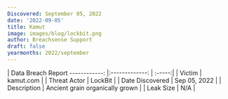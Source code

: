 ```yaml
---
Discovered: September 05, 2022
date: '2022-09-05'
title: Kamut
image: images/blog/lockbit.png
author: Breachsense Support
draft: false
yearmonths: 2022/september
---
```



| Data Breach Report
------------:     |:-------------:    | :-----:|
| Victim      | kamut.com      | 
| Threat Actor      | LockBit      | 
| Date Discovered      | Sep 05, 2022      | 
| Description      | Ancient grain organically grown      | 
| Leak Size      | N/A      | 

